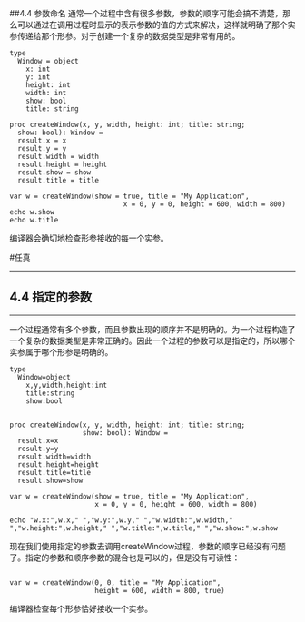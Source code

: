 ##4.4 参数命名
通常一个过程中含有很多参数，参数的顺序可能会搞不清楚，那么可以通过在调用过程时显示的表示参数的值的方式来解决，这样就明确了那个实参传递给那个形参。对于创建一个复杂的数据类型是非常有用的。

    type
      Window = object
        x: int
        y: int
        height: int
        width: int
        show: bool
        title: string
    
    proc createWindow(x, y, width, height: int; title: string;
      show: bool): Window =
      result.x = x
      result.y = y
      result.width = width
      result.height = height
      result.show = show
      result.title = title
    
    var w = createWindow(show = true, title = "My Application",
                                x = 0, y = 0, height = 600, width = 800)
    echo w.show
    echo w.title

编译器会确切地检查形参接收的每一个实参。


#任真
***
## 4.4 指定的参数
***
一个过程通常有多个参数，而且参数出现的顺序并不是明确的。为一个过程构造了一个复杂的数据类型是非常正确的。因此一个过程的参数可以是指定的，所以哪个实参属于哪个形参是明确的。
```
type
  Window=object
    x,y,width,height:int
    title:string
    show:bool


proc createWindow(x, y, width, height: int; title: string;
                  show: bool): Window =
  result.x=x
  result.y=y
  result.width=width
  result.height=height
  result.title=title
  result.show=show

var w = createWindow(show = true, title = "My Application",
                     x = 0, y = 0, height = 600, width = 800)

echo "w.x:",w.x," ","w.y:",w.y," ","w.width:",w.width," ","w.height:",w.height," ","w.title:",w.title," ","w.show:",w.show
```
现在我们使用指定的参数去调用createWindow过程，参数的顺序已经没有问题了。指定的参数和顺序参数的混合也是可以的，但是没有可读性：
```

var w = createWindow(0, 0, title = "My Application",
                     height = 600, width = 800, true)
```
编译器检查每个形参恰好接收一个实参。

